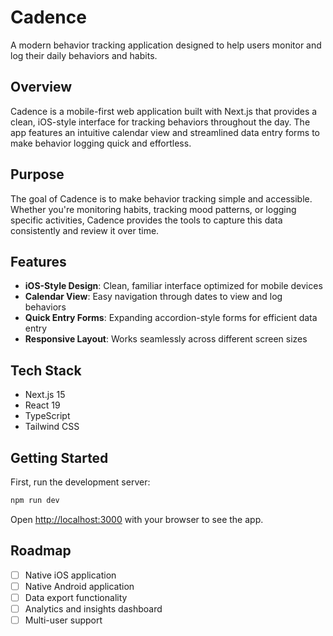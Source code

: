 # Cadence

A modern behavior tracking application designed to help users monitor and log their daily behaviors and habits.

## Overview

Cadence is a mobile-first web application built with Next.js that provides a clean, iOS-style interface for tracking behaviors throughout the day. The app features an intuitive calendar view and streamlined data entry forms to make behavior logging quick and effortless.

## Purpose

The goal of Cadence is to make behavior tracking simple and accessible. Whether you're monitoring habits, tracking mood patterns, or logging specific activities, Cadence provides the tools to capture this data consistently and review it over time.

## Features

- **iOS-Style Design**: Clean, familiar interface optimized for mobile devices
- **Calendar View**: Easy navigation through dates to view and log behaviors
- **Quick Entry Forms**: Expanding accordion-style forms for efficient data entry
- **Responsive Layout**: Works seamlessly across different screen sizes

## Tech Stack

- Next.js 15
- React 19
- TypeScript
- Tailwind CSS

## Getting Started

First, run the development server:

```bash
npm run dev
```

Open [http://localhost:3000](http://localhost:3000) with your browser to see the app.

## Roadmap

- [ ] Native iOS application
- [ ] Native Android application
- [ ] Data export functionality
- [ ] Analytics and insights dashboard
- [ ] Multi-user support
